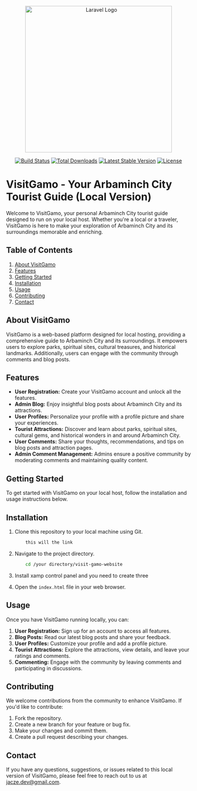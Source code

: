 <p align="center"><a href="https://laravel.com" target="_blank"><img src="https://raw.githubusercontent.com/laravel/art/master/logo-lockup/5%20SVG/2%20CMYK/1%20Full%20Color/laravel-logolockup-cmyk-red.svg" width="400" alt="Laravel Logo"></a></p>

<p align="center">
<a href="https://github.com/laravel/framework/actions"><img src="https://github.com/laravel/framework/workflows/tests/badge.svg" alt="Build Status"></a>
<a href="https://packagist.org/packages/laravel/framework"><img src="https://img.shields.io/packagist/dt/laravel/framework" alt="Total Downloads"></a>
<a href="https://packagist.org/packages/laravel/framework"><img src="https://img.shields.io/packagist/v/laravel/framework" alt="Latest Stable Version"></a>
<a href="https://packagist.org/packages/laravel/framework"><img src="https://img.shields.io/packagist/l/laravel/framework" alt="License"></a>
</p>


# VisitGamo - Your Arbaminch City Tourist Guide (Local Version)

Welcome to VisitGamo, your personal Arbaminch City tourist guide designed to run on your local host. Whether you're a local or a traveler, VisitGamo is here to make your exploration of Arbaminch City and its surroundings memorable and enriching.

## Table of Contents
1. [About VisitGamo](#about-visitgamo)
2. [Features](#features)
3. [Getting Started](#getting-started)
4. [Installation](#installation)
5. [Usage](#usage)
6. [Contributing](#contributing)
8. [Contact](#contact)

## About VisitGamo

VisitGamo is a web-based platform designed for local hosting, providing a comprehensive guide to Arbaminch City and its surroundings. It empowers users to explore parks, spiritual sites, cultural treasures, and historical landmarks. Additionally, users can engage with the community through comments and blog posts.

## Features

- **User Registration:** Create your VisitGamo account and unlock all the features.
- **Admin Blog:** Enjoy insightful blog posts about Arbaminch City and its attractions.
- **User Profiles:** Personalize your profile with a profile picture and share your experiences.
- **Tourist Attractions:** Discover and learn about parks, spiritual sites, cultural gems, and historical wonders in and around Arbaminch City.
- **User Comments:** Share your thoughts, recommendations, and tips on blog posts and attraction pages.
- **Admin Comment Management:** Admins ensure a positive community by moderating comments and maintaining quality content.

## Getting Started

To get started with VisitGamo on your local host, follow the installation and usage instructions below.

## Installation

1. Clone this repository to your local machine using Git.
    ```bash
        this will the link 

2. Navigate to the project directory.
    ```bash
        cd /your directory/visit-gamo-website
3. Install xamp control panel and you need to create three

3. Open the `index.html` file in your web browser.

## Usage

Once you have VisitGamo running locally, you can:

1. **User Registration:** Sign up for an account to access all features.
2. **Blog Posts:** Read our latest blog posts and share your feedback.
3. **User Profiles:** Customize your profile and add a profile picture.
4. **Tourist Attractions:** Explore the attractions, view details, and leave your ratings and comments.
5. **Commenting:** Engage with the community by leaving comments and participating in discussions.

## Contributing

We welcome contributions from the community to enhance VisitGamo. If you'd like to contribute:

1. Fork the repository.
2. Create a new branch for your feature or bug fix.
3. Make your changes and commit them.
4. Create a pull request describing your changes.




## Contact

If you have any questions, suggestions, or issues related to this local version of VisitGamo, please feel free to reach out to us at jacze.dev@gmail.com.




